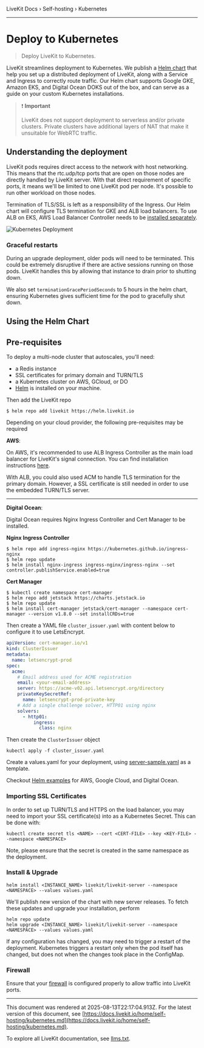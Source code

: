 LiveKit Docs › Self-hosting › Kubernetes

---

# Deploy to Kubernetes

> Deploy LiveKit to Kubernetes.

LiveKit streamlines deployment to Kubernetes. We publish a [Helm chart](https://github.com/livekit/livekit-helm) that help you set up a distributed deployment of LiveKit, along with a Service and Ingress to correctly route traffic. Our Helm chart supports Google GKE, Amazon EKS, and Digital Ocean DOKS out of the box, and can serve as a guide on your custom Kubernetes installations.

> ❗ **Important**
> 
> LiveKit does not support deployment to serverless and/or private clusters. Private clusters have additional layers of NAT that make it unsuitable for WebRTC traffic.

## Understanding the deployment

LiveKit pods requires direct access to the network with host networking. This means that the rtc.udp/tcp ports that are open on those nodes are directly handled by LiveKit server. With that direct requirement of specific ports, it means we'll be limited to one LiveKit pod per node. It's possible to run other workload on those nodes.

Termination of TLS/SSL is left as a responsibility of the Ingress. Our Helm chart will configure TLS termination for GKE and ALB load balancers. To use ALB on EKS, AWS Load Balancer Controller needs to be [installed separately](https://docs.aws.amazon.com/eks/latest/userguide/aws-load-balancer-controller.html).

![Kubernetes Deployment](/images/diagrams/deploy-kubernetes.svg)

### Graceful restarts

During an upgrade deployment, older pods will need to be terminated. This could be extremely disruptive if there are active sessions running on those pods. LiveKit handles this by allowing that instance to drain prior to shutting down.

We also set `terminationGracePeriodSeconds` to 5 hours in the helm chart, ensuring Kubernetes gives sufficient time for the pod to gracefully shut down.

## Using the Helm Chart

## Pre-requisites

To deploy a multi-node cluster that autoscales, you'll need:

- a Redis instance
- SSL certificates for primary domain and TURN/TLS
- a Kubernetes cluster on AWS, GCloud, or DO
- [Helm](https://helm.sh/docs/intro/install/) is installed on your machine.

Then add the LiveKit repo

```shell
$ helm repo add livekit https://helm.livekit.io

```

Depending on your cloud provider, the following pre-requisites may be required

**AWS**:

On AWS, it's recommended to use ALB Ingress Controller as the main load balancer for LiveKit's signal connection. You can find installation instructions [here](https://docs.aws.amazon.com/eks/latest/userguide/aws-load-balancer-controller.html).

With ALB, you could also used ACM to handle TLS termination for the primary domain. However, a SSL certificate is still needed in order to use the embedded TURN/TLS server.

---

**Digital Ocean**:

Digital Ocean requires Nginx Ingress Controller and Cert Manager to be installed.

**Nginx Ingress Controller**

```shell
$ helm repo add ingress-nginx https://kubernetes.github.io/ingress-nginx
$ helm repo update
$ helm install nginx-ingress ingress-nginx/ingress-nginx --set controller.publishService.enabled=true

```

**Cert Manager**

```shell
$ kubectl create namespace cert-manager
$ helm repo add jetstack https://charts.jetstack.io
$ helm repo update
$ helm install cert-manager jetstack/cert-manager --namespace cert-manager --version v1.8.0 --set installCRDs=true

```

Then create a YAML file `cluster_issuer.yaml` with content below to configure it to use LetsEncrypt.

```yaml
apiVersion: cert-manager.io/v1
kind: ClusterIssuer
metadata:
  name: letsencrypt-prod
spec:
  acme:
    # Email address used for ACME registration
    email: <your-email-address>
    server: https://acme-v02.api.letsencrypt.org/directory
    privateKeySecretRef:
      name: letsencrypt-prod-private-key
    # Add a single challenge solver, HTTP01 using nginx
    solvers:
      - http01:
          ingress:
            class: nginx

```

Then create the `ClusterIssuer` object

```shell
kubectl apply -f cluster_issuer.yaml

```

Create a values.yaml for your deployment, using [server-sample.yaml](https://github.com/livekit/livekit-helm/blob/master/server-sample.yaml) as a template.

Checkout [Helm examples](https://github.com/livekit/livekit-helm/tree/master/examples) for AWS, Google Cloud, and Digital Ocean.

### Importing SSL Certificates

In order to set up TURN/TLS and HTTPS on the load balancer, you may need to import your SSL certificate(s) into as a Kubernetes Secret. This can be done with:

```shell
kubectl create secret tls <NAME> --cert <CERT-FILE> --key <KEY-FILE> --namespace <NAMESPACE>

```

Note, please ensure that the secret is created in the same namespace as the deployment.

### Install & Upgrade

```shell
helm install <INSTANCE_NAME> livekit/livekit-server --namespace <NAMESPACE> --values values.yaml

```

We'll publish new version of the chart with new server releases. To fetch these updates and upgrade your installation, perform

```shell
helm repo update
helm upgrade <INSTANCE_NAME> livekit/livekit-server --namespace <NAMESPACE> --values values.yaml

```

If any configuration has changed, you may need to trigger a restart of the deployment. Kubernetes triggers a restart only when the pod itself has changed, but does not when the changes took place in the ConfigMap.

### Firewall

Ensure that your [firewall](https://docs.livekit.io/home/self-hosting/ports-firewall.md#firewall) is configured properly to allow traffic into LiveKit ports.

---

This document was rendered at 2025-08-13T22:17:04.913Z.
For the latest version of this document, see [https://docs.livekit.io/home/self-hosting/kubernetes.md](https://docs.livekit.io/home/self-hosting/kubernetes.md).

To explore all LiveKit documentation, see [llms.txt](https://docs.livekit.io/llms.txt).